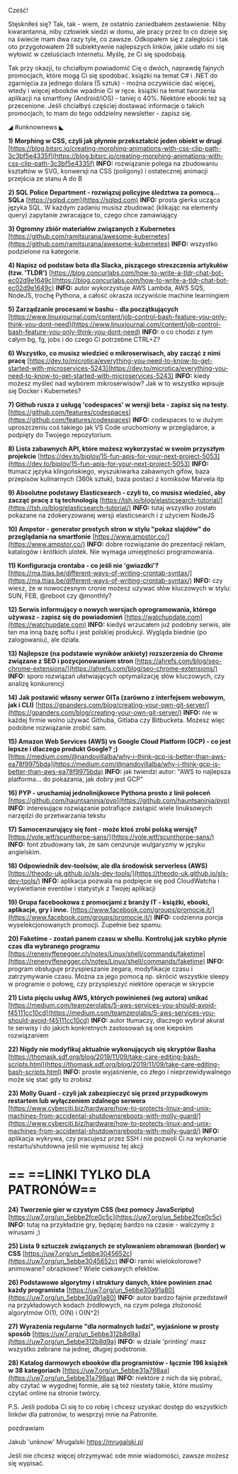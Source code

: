 Cześć!

Stęskniłeś się? Tak, tak - wiem, że ostatnio zaniedbałem zestawienie. Niby kwarantanna, niby człowiek siedzi w domu, ale pracy przez to co dzieje się na świecie mam dwa razy tyle, co zawsze. Odkopałem się z zaległości i tak oto przygotowałem 28 subiektywnie najlepszych linków, jakie udało mi się wyłowić w czeluściach internetu. Myślę, że Ci się spodobają.

Tak przy okazji, to chciałbym powiadomić Cię o dwóch, naprawdę fajnych promocjach, które mogą Ci się spodobać.
książki na temat C# i .NET do zgarnięcia za jednego dolara (5 sztuk) - można oczywiście dać więcej, wtedy i więcej ebooków wpadnie Ci w ręce.
książki na temat tworzenia aplikacji na smartfony (Android/iOS) - taniej o 40%. Niektóre ebooki też są przecenione.
Jeśli chciałbyś częściej dostawać informacje o takich promocjach, to mam do tego oddzielny newsletter - zapisz się.

 

◢ #unknownews ◣


**1) Morphing w CSS, czyli jak płynnie przekształcić jeden obiekt w drugi**
[https://blog.bitsrc.io/creating-morphing-animations-with-css-clip-path-3c3bf5e4335f](https://blog.bitsrc.io/creating-morphing-animations-with-css-clip-path-3c3bf5e4335f)
**INFO:** rozwiązanie polega na zbudowaniu kształtów w SVG, konwersji na CSS (poligony) i ostatecznej animacji przejścia ze stanu A do B


**2) SQL Police Department - rozwiązuj policyjne śledztwa za pomocą... SQLa**
[https://sqlpd.com](https://sqlpd.com)
**INFO:** prosta gierka ucząca języka SQL. W każdym zadaniu musisz zbudować (klikając na elementy query) zapytanie zwracające to, czego chce zamawiający


**3) Ogromny zbiór materiałów związanych z Kubernetes**
[https://github.com/ramitsurana/awesome-kubernetes](https://github.com/ramitsurana/awesome-kubernetes)
**INFO:** wszystko podzielone na kategorie.


**4) Napisz od podstaw bota dla Slacka, piszącego streszczenia artykułów (tzw. 'TLDR')**
[https://blog.concurlabs.com/how-to-write-a-tldr-chat-bot-ec02d9e1649c](https://blog.concurlabs.com/how-to-write-a-tldr-chat-bot-ec02d9e1649c)
**INFO:** autor wykorzystuje AWS Lambda, AWS SQS, NodeJS, trochę Pythona, a całość okrasza oczywiście machine learningiem


**5) Zarządzanie procesami w bashu - dla początkujących**
[https://www.linuxjournal.com/content/job-control-bash-feature-you-only-think-you-dont-need](https://www.linuxjournal.com/content/job-control-bash-feature-you-only-think-you-dont-need)
**INFO:** o co chodzi z tym całym bg, fg, jobs i do czego Ci potrzebne CTRL+Z?


**6) Wszystko, co musisz wiedzieć o mikroserwisach, aby zacząć z nimi pracę**
[https://dev.to/microtica/everything-you-need-to-know-to-get-started-with-microservices-5243](https://dev.to/microtica/everything-you-need-to-know-to-get-started-with-microservices-5243)
**INFO:** kiedy możesz myśleć nad wyborem mikroserwisów? Jak w to wszystko wpisuje się Docker i Kubernetes?


**7) Github rusza z usługą 'codespaces' w wersji beta - zapisz się na testy.**
[https://github.com/features/codespaces](https://github.com/features/codespaces)
**INFO:** codespaces to w dużym uproszczeniu coś takiego jak VS Code uruchomiony w przeglądarce, a podpięty do Twojego repozytorium.


**8) Lista zabawnych API, które możesz wykorzystać w swoim przyszłym projekcie**
[https://dev.to/biplov/15-fun-apis-for-your-next-project-5053](https://dev.to/biplov/15-fun-apis-for-your-next-project-5053)
**INFO:** tłumacz języka klingońskiego, wyszukiwarka zabawnych gifów, baza przepisów kulinarnych (360k sztuk), baza postaci z komiksów Marvela itp


**9) Absolutne podstawy Elasticsearch - czyli to, co musisz wiedzieć, aby zacząć pracę z tą technologią**
[https://tsh.io/blog/elasticsearch-tutorial/](https://tsh.io/blog/elasticsearch-tutorial/)
**INFO:** tutaj wszystko zostało pokazane na zdokeryzowanej wersji elasticsearch i z użyciem NodeJS


**10) Ampstor - generator prostych stron w stylu "pokaz slajdów" do przeglądania na smartfonie**
[https://www.ampstor.co/](https://www.ampstor.co/)
**INFO:** dobre rozwiązanie do prezentacji reklam, katalogów i krótkich ulotek. Nie wymaga umiejętności programowania.


**11) Konfiguracja crontaba - co jeśli nie 'gwiazdki'?**
[https://ma.ttias.be/different-ways-of-writing-crontab-syntax/](https://ma.ttias.be/different-ways-of-writing-crontab-syntax/)
**INFO:** czy wiesz, że w nowoczesnym cronie możesz używać słów kluczowych w stylu: SUN, FEB, @reboot czy @monthly?


**12) Serwis informujący o nowych wersjach oprogramowania, którego używasz - zapisz się do powiadomień**
[https://watchupdate.com](https://watchupdate.com)
**INFO:** kiedyś wrzucałem już podobny serwis, ale ten ma inną bazę softu i jest polskiej produkcji. Wygląda biednie (po zalogowaniu), ale działa.


**13) Najlepsze (na podstawie wyników ankiety) rozszerzenia do Chrome związane z SEO i pozycjonowaniem stron**
[https://ahrefs.com/blog/seo-chrome-extensions/](https://ahrefs.com/blog/seo-chrome-extensions/)
**INFO:** sporo rozwiązań ułatwiających optymalizację słów kluczowych, czy analizę konkurencji


**14) Jak postawić własny serwer GITa (zarówno z interfejsem webowym, jak i CLI)**
[https://gpanders.com/blog/creating-your-own-git-server/](https://gpanders.com/blog/creating-your-own-git-server/)
**INFO:** nie w każdej firmie wolno używać Githuba, Gitlaba czy Bitbucketa. Możesz więc podobne rozwiązanie zrobić sam.


**15) Amazon Web Services (AWS) vs Google Cloud Platform (GCP) - co jest lepsze i dlaczego produkt Google? ;)**
[https://medium.com/@nandovillalba/why-i-think-gcp-is-better-than-aws-ea78f9975bda](https://medium.com/@nandovillalba/why-i-think-gcp-is-better-than-aws-ea78f9975bda)
**INFO:** jak twierdzi autor: "AWS to najlepsza platforma... do pokazania, jak dobry jest GCP"


**16) PYP - uruchamiaj jednolinijkowce Pythona prosto z linii poleceń**
[https://github.com/hauntsaninja/pyp](https://github.com/hauntsaninja/pyp)
**INFO:** interesujące rozwiązanie potrafiące zastąpić wiele linuksowych narzędzi do przetwarzania tekstu


**17) Samocenzurujący się font - może ktoś zrobi polską wersję?**
[https://vole.wtf/scunthorpe-sans/](https://vole.wtf/scunthorpe-sans/)
**INFO:** font zbudowany tak, że sam cenzuruje wulgaryzmy w języku angielskim.


**18) Odpowiednik dev-toolsów, ale dla środowisk serverless (AWS)**
[https://theodo-uk.github.io/sls-dev-tools/](https://theodo-uk.github.io/sls-dev-tools/)
**INFO:** aplikacja pozwala na podpięcie się pod CloudWatcha i wyświetlanie eventów i statystyk z Twojej aplikacji


**19) Grupa facebookowa z promocjami z branży IT - książki, ebooki, aplikacje, gry i inne.**
[https://www.facebook.com/groups/promocje.it/](https://www.facebook.com/groups/promocje.it/)
**INFO:** codzienna porcja wyselekcjonowanych promocji. Zupełnie bez spamu.


**20) Faketime - zostań panem czasu w shellu. Kontroluj jak szybko płynie czas dla wybranego programu**
[https://renenyffenegger.ch/notes/Linux/shell/commands/faketime](https://renenyffenegger.ch/notes/Linux/shell/commands/faketime)
**INFO:** program obsługuje przyspieszanie zegara, modyfikacje czasu i zatrzymywanie czasu. Można za jego pomocą np. skrócić wszystkie sleepy w programie o połowę, czy przyspieszyć niektóre operacje w skrypcie


**21) Lista pięciu usług AWS, których powinieneś (wg autora) unikać**
[https://medium.com/teamzerolabs/5-aws-services-you-should-avoid-f45111cc10cd](https://medium.com/teamzerolabs/5-aws-services-you-should-avoid-f45111cc10cd)
**INFO:** autor tłumaczy, dlaczego wybrał akurat te serwisy i do jakich konkretnych zastosowań są one kiepskim rozwiązaniem


**22) Nigdy nie modyfikuj aktualnie wykonujących się skryptów Basha**
[https://thomask.sdf.org/blog/2019/11/09/take-care-editing-bash-scripts.html](https://thomask.sdf.org/blog/2019/11/09/take-care-editing-bash-scripts.html)
**INFO:** proste wyjaśnienie, co złego i nieprzewidywalnego może się stać gdy to zrobisz


**23) Molly Guard - czyli jak zabezpieczyć się przed przypadkowym restartem lub wyłączeniem zdalnego serwera**
[https://www.cyberciti.biz/hardware/how-to-protects-linux-and-unix-machines-from-accidental-shutdownsreboots-with-molly-guard/](https://www.cyberciti.biz/hardware/how-to-protects-linux-and-unix-machines-from-accidental-shutdownsreboots-with-molly-guard/)
**INFO:** aplikacja wykrywa, czy pracujesz przez SSH i nie pozwoli Ci na wykonanie restartu/shutdowna jeśli nie wymusisz tej akcji


== **==LINKI TYLKO DLA PATRONÓW==**
 ==

**24) Tworzenie gier w czystym CSS (bez pomocy JavaScriptu)**
[https://uw7.org/un_5ebbe2fce0c5c](https://uw7.org/un_5ebbe2fce0c5c)
**INFO:** tutaj na przykładzie gry, będącej bardzo na czasie - walczymy z wirusami ;)


**25) Lista 9 sztuczek związanych ze stylowaniem obramowań (border) w CSS**
[https://uw7.org/un_5ebbe3045652c](https://uw7.org/un_5ebbe3045652c)
**INFO:** ramki wielokolorowe? animowane? obrazkowe? Wiele ciekawych efektów.


**26) Podstawowe algorytmy i struktury danych, które powinien znać każdy programista**
[https://uw7.org/un_5ebbe30a91a80](https://uw7.org/un_5ebbe30a91a80)
**INFO:** autor bardzo fajnie przedstawił na przykładowych kodach źródłowych, na czym polega złożoność algorytmów O(1), O(N) i O(N^2)


**27) Wyrażenia regularne "dla normalnych ludzi", wyjaśnione w prosty sposób**
[https://uw7.org/un_5ebbe312b8d9a](https://uw7.org/un_5ebbe312b8d9a)
**INFO:** w dziale 'printing' masz wszystko zebrane na jednej, długiej podstronie.


**28) Katalog darmowych ebooków dla programistów - łącznie 196 książek w 38 kategoriach**
[https://uw7.org/un_5ebbe31a798aa](https://uw7.org/un_5ebbe31a798aa)
**INFO:** niektóre z nich da się pobrać, aby czytać w wygodnej formie, ale są też niestety takie, które musimy czytać online na stronie twórcy.


 

P.S. Jeśli podoba Ci się to co robię i chcesz uzyskać dostęp do wszystkich linków dla patronów, to wesprzyj mnie na Patronite.

 
pozdrawiam

Jakub 'unknow' Mrugalski
https://mrugalski.pl
 

Jeśli nie chcesz więcej otrzymywać ode mnie wiadomości, zawsze możesz się wypisać.